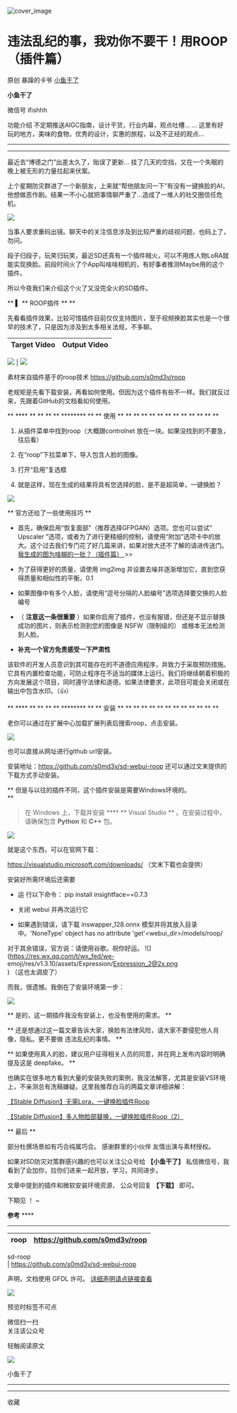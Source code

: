 ![cover_image](https://mmbiz.qpic.cn/sz_mmbiz_jpg/fY8ibThH1At6fodnL41dBuHG30GArFa8FK2CYVmM07Laxe2snWFmiarYRtZtEQVJiavJwIrZLSaytTN6RvE52jvxg/0?wx_fmt=jpeg)

#  违法乱纪的事，我劝你不要干！用ROOP（插件篇）

原创  暴躁的卡爷  [ 小鱼干了 ](javascript:void\(0\);)

**小鱼干了**

微信号  ifishhh

功能介绍  不定期推送AIGC指南，设计干货，行业内幕，观点吐槽... ... 这里有好玩的地方，美味的食物，优秀的设计，实惠的旅程，以及不正经的观点...

__ __

__ _ _

最近去“博德之门”出差太久了，贻误了更新... 挂了几天的空挡，又在一个失眠的晚上被无形的力量拉起来伏案。

上个星期防灾群进了一个新朋友，上来就“帮他朋友问一下”有没有一键换脸的AI，他想做恶作剧。结果一不小心就把事情聊严重了...造成了一堆人的社交圈信任危机。

![](https://mmbiz.qpic.cn/sz_mmbiz_png/fY8ibThH1At6fodnL41dBuHG30GArFa8F4sMIB5kyhNLBypOvoIKPkZiay14iauGOGWLpLsaWy8icxvG1kiaKqkGGqg/640?wx_fmt=png)

当事人要求重码出镜。聊天中的关注信息涉及到比较严重的歧视问题，也码上了，勿问。

段子归段子，玩笑归玩笑，最近SD还真有一个插件贼火，可以不用炼人物LoRA就能实现换脸。前段时间火了个App叫啥啥相机的，有好事者推测Maybe用的这个插件。  

所以今夜我们来介绍这个火了又没完全火的SD插件。

** **▍** ** ROOP插件  ** **

先看看插件效果，比较可惜插件目前仅仅支持图片，至于视频换脸其实也是一个很早的技术了，只是因为涉及到太多相关法规，不多聊。  

Target Video  |  Output Video  
---|---  
![](https://mmbiz.qpic.cn/sz_mmbiz_gif/fY8ibThH1At6fodnL41dBuHG30GArFa8FseeL1qctJwkEy0HGBbFMxbib0ibknvdqia9e8x1NjIpRLMbXludledQsA/640?wx_fmt=gif)
|
![](https://mmbiz.qpic.cn/sz_mmbiz_gif/fY8ibThH1At6fodnL41dBuHG30GArFa8FzloaSESAU6VoIsXbc36kKb7r8viaGicGdajS9gnOEia4T7FcxpZ5PQaoA/640?wx_fmt=gif)  
  
素材来自插件基于的roop技术 https://github.com/s0md3v/roop

老规矩是先看下载安装，再看如何使用。但因为这个插件有些不一样。我们就反过来，先跟着GitHub的文档看如何使用。

** **** ** ** ** ** ******** ** ** 使用  ** ** ** ** ** ** ** ** ** ** ** ** **

  1. 从插件菜单中找到roop（大概跟controlnet 放在一块。如果没找到的不要急，往后看） 

  2. 在“roop”下拉菜单下，导入包含人脸的图像。 

  3. 打开“启用”复选框 

  4. 就是这样，现在生成的结果将具有您选择的脸，是不是超简单，一键换脸？ 

![](https://mmbiz.qpic.cn/sz_mmbiz_png/fY8ibThH1At6fodnL41dBuHG30GArFa8Fhqq8xbzcJC1A9D0gwEUnoVwpVicGcSzuOMibkncexCGicia68M5bHqyia9A/640?wx_fmt=png)

  

** 官方还给了一些使用技巧  **

  * 首先，确保启用“恢复面部”（推荐选择GFPGAN）选项。您也可以尝试“  Upscaler  ”选项，或者为了进行更精细的控制，请使用“附加”选项卡中的放大。这个过去我们专门花了好几篇来讲，如果对放大还不了解的请进传送门。  [ 我生成的图为啥糊的一批？（插件篇） ](http://mp.weixin.qq.com/s?__biz=MzIxNDU3MzkxOA==&mid=2247484870&idx=1&sn=13e7f0437b09c7dc5ad9ad7fabcf62de&chksm=97a433f7a0d3bae1d2867a5011fb2f952da46a6e60cd1863af0d41ac5551f1afdf0a04c956b4&scene=21#wechat_redirect) >>
  * 为了获得更好的质量，请使用 img2img 并设置去噪并逐渐增加它，直到您获得质量和相似性的平衡。0.1 
  * 如果图像中有多个人脸，请使用“逗号分隔的人脸编号”选项选择要交换的人脸编号 
  * （ **注意这一条很重要** ）如果你启用了插件，也没有报错，但还是不显示替换成功的图片，则表示检测到您的图像是 NSFW（限制级的） 或根本无法检测到人脸。 

  

  * **补充一个官方免责感受一下严肃性**   

该软件的开发人员意识到其可能存在的不道德应用程序，并致力于采取预防措施。它具有内置检查功能，可防止程序在不适当的媒体上运行。我们将继续朝着积极的方向发展这个项目，同时遵守法律和道德。如果法律要求，此项目可能会关闭或在输出中包含水印。（👍）

  

** **** ** ** ** ** ******** ** ** 安装  ** ** ** ** ** ** ** ** ** ** ** ** **

老你可以通过在扩展中心加载扩展列表后搜索roop，点击安装。

![](https://mmbiz.qpic.cn/sz_mmbiz_png/fY8ibThH1At6fodnL41dBuHG30GArFa8FRoaK6wNyR0kdxGxYX9BNc4JrzSVDk26Uhj9uQ6h04wGaDeicwLRkT0Q/640?wx_fmt=png)

也可以直接从网址进行github url安装。

安装地址：https://github.com/s0md3v/sd-webui-roop  还可以通过文末提供的下载方式手动安装。  

** 但是与以往的插件不同，这个插件安装是需要Windows环境的。  
**

  

> 在 Windows 上，下载并安装 **** ** Visual Studio  ** 。在安装过程中，请确保包含 **Python** 和
> **C++** 包。

![](https://mmbiz.qpic.cn/sz_mmbiz_png/fY8ibThH1At6fodnL41dBuHG30GArFa8FSOibcBtzUy1ITr3TamXZJnIkzXfrpUheHicupjC6F01S6HcG2uQiagbHw/640?wx_fmt=png)

就是这个东西，可以在官网下载：

https://visualstudio.microsoft.com/downloads/ （文末下载也会提供）  

安装好所需环境后还需要

  * 运  行以下命令：  pip install insightface==0.7.3 

  * 关闭 webui 并再次运行它 

  * 如果遇到错误，请下载  inswapper_128.onnx  模型并将其放入目录中。'NoneType' object has no attribute 'get'<webui_dir>/models/roop/ 

对于其余错误，官方说：请使用谷歌。祝你好运。 ![](https://res.wx.qq.com/t/wx_fed/we-
emoji/res/v1.3.10/assets/Expression/Expression_2@2x.png) （这也太调皮了）

  

而我，很遗憾。我倒在了安装环境第一步：

![](https://mmbiz.qpic.cn/sz_mmbiz_png/fY8ibThH1At6fodnL41dBuHG30GArFa8FFuwjSia6zFrdGCeqGETHxfC4V1RKygE6dLlO1VEOE4pPLr5mXuFTJDA/640?wx_fmt=png)

** 是的，这一期插件我没有安装上，也没有使用的需求。  **

** 还是想通过这一篇文章告诉大家，换脸有法律风险，请大家不要侵犯他人肖像，隐私。更不要做  违法乱纪的事情。  **

** 如果使用真人的脸，建议用户征得相关人员的同意，并在网上发布内容时明确提及这是 deepfake。  **

  

也确实在很多地方看到大量的安装失败的案例，我没法解答，尤其是安装VS环境上，不亲测总有洗稿嫌疑。这里我推荐白马的两篇文章详细讲解：

[ 【Stable Diffusion】无需Lora，一键换脸插件Roop
](http://mp.weixin.qq.com/s?__biz=MzA3ODY0OTc1NQ==&mid=2247487143&idx=1&sn=f564fb2e97142443fd706a15a3801ce3&chksm=9fbece53a8c9474550a6bdc7b15a8bd1961c0a5f48b8c736a18cbd1fb5906e5008b544383af4&scene=21#wechat_redirect)  

[ 【Stable Diffusion】多人物脸部替换，一键换脸插件Roop（2）
](http://mp.weixin.qq.com/s?__biz=MzA3ODY0OTc1NQ==&mid=2247487296&idx=1&sn=0359f42088aaf09f80141c43f88fa78b&chksm=9fbecfb4a8c946a2446ff15137cc8dcfb437401e1ad58b3a4c84b1b1dd3af9622faea80ce5db&scene=21#wechat_redirect)  

  

  

** 最后  **

部分杜撰场景如有巧合纯属巧合。  感谢群里的小伙伴  友情出演与素材授权。  

如果对SD防灾对策群感兴趣的也可以关注公众号给 **【小鱼干了】** 私信微信号，我看到了会加你，拉你们进来一起开放，学习，共同进步。

文章中提到的插件和微软安装环境资源，  公众号回复 **【下载】** 即可。

下期见  ！  ~

  

**参考** ****

* * *

  

roop  |  https://github.com/s0md3v/roop  
---|---  
sd-roop  
|  https://github.com/s0md3v/sd-webui-roop  
  
声明，文档使用 GFDL 许可。  [ 详细声明请点链接查看
](http://mp.weixin.qq.com/s?__biz=MzIxNDU3MzkxOA==&mid=2247484392&idx=1&sn=d4541799ffade58ee09370b9c1239a37&chksm=97a435d9a0d3bccf4ab397577108d2d92092259b4cf3ca877a891173f1e965c69ca52f7e7eb6&scene=21#wechat_redirect)

![](https://mmbiz.qpic.cn/sz_mmbiz_png/fY8ibThH1At5wtvRxKRkN4GWicE93NRia42mINp8NB5HRDKfsnj48CgOiaReyfq5NjYNzTyq80PiczoianApmUnpTsNA/640?wx_fmt=png&wxfrom=5&wx_lazy=1&wx_co=1)

预览时标签不可点

微信扫一扫  
关注该公众号



轻触阅读原文

![](http://mmbiz.qpic.cn/sz_mmbiz_png/fY8ibThH1At6iciciaKY5WZ4ib8CVibVnVHRJwGj6ksg7fk0tzTMuLPsvptv6zswtKfCLNFwYr9aIBGkjiaYGBWtibwnOQ/0?wx_fmt=png)

小鱼干了







****



****



  收藏

